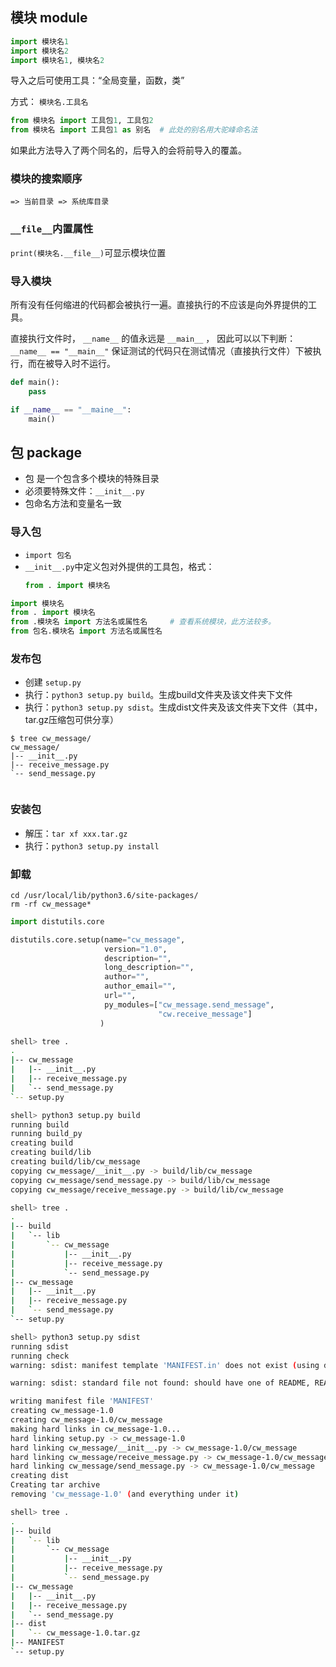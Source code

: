 ## 模块 module

```python
import 模块名1
import 模块名2
import 模块名1, 模块名2
```

导入之后可使用工具：“全局变量，函数，类”

方式： `模块名.工具名`

```python
from 模块名 import 工具包1, 工具包2
from 模块名 import 工具包1 as 别名  # 此处的别名用大驼峰命名法
```

如果此方法导入了两个同名的，后导入的会将前导入的覆盖。

### 模块的搜索顺序

```
=> 当前目录 => 系统库目录
```

### `__file__`内置属性

`print(模块名.__file__)`可显示模块位置

### 导入模块

所有没有任何缩进的代码都会被执行一遍。直接执行的不应该是向外界提供的工具。

直接执行文件时， `__name__` 的值永远是 `__main__` ， 因此可以以下判断：
`__name__ == "__main__"` 保证测试的代码只在测试情况（直接执行文件）下被执行，而在被导入时不运行。


```python
def main():
    pass

if __name__ == "__maine__":
    main()
```

## 包 package

* 包 是一个包含多个模块的特殊目录
* 必须要特殊文件：`__init__.py`
* 包命名方法和变量名一致

### 导入包

* `import 包名`
* `__init__.py`中定义包对外提供的工具包，格式：
    ```python
    from . import 模块名
    ```

```python
import 模块名
from . import 模块名
from .模块名 import 方法名或属性名     # 查看系统模块，此方法较多。
from 包名.模块名 import 方法名或属性名
```

### 发布包

* 创建 `setup.py`
* 执行：`python3 setup.py build`。生成build文件夹及该文件夹下文件
* 执行：`python3 setup.py sdist`。生成dist文件夹及该文件夹下文件（其中，tar.gz压缩包可供分享）

```shell
$ tree cw_message/
cw_message/
|-- __init__.py
|-- receive_message.py
`-- send_message.py


```

### 安装包

* 解压：`tar xf xxx.tar.gz`
* 执行：`python3 setup.py install`

### 卸载

```
cd /usr/local/lib/python3.6/site-packages/
rm -rf cw_message*
```


```python
import distutils.core

distutils.core.setup(name="cw_message",
                     version="1.0",
                     description="",
                     long_description="",
                     author="",
                     author_email="",
                     url="",
                     py_modules=["cw_message.send_message",
                                 "cw.receive_message"]
                    )
```


```sh
shell> tree .
.
|-- cw_message
|   |-- __init__.py
|   |-- receive_message.py
|   `-- send_message.py
`-- setup.py

shell> python3 setup.py build
running build
running build_py
creating build
creating build/lib
creating build/lib/cw_message
copying cw_message/__init__.py -> build/lib/cw_message
copying cw_message/send_message.py -> build/lib/cw_message
copying cw_message/receive_message.py -> build/lib/cw_message

shell> tree .
.
|-- build
|   `-- lib
|       `-- cw_message
|           |-- __init__.py
|           |-- receive_message.py
|           `-- send_message.py
|-- cw_message
|   |-- __init__.py
|   |-- receive_message.py
|   `-- send_message.py
`-- setup.py

shell> python3 setup.py sdist
running sdist
running check
warning: sdist: manifest template 'MANIFEST.in' does not exist (using default file list)

warning: sdist: standard file not found: should have one of README, README.txt

writing manifest file 'MANIFEST'
creating cw_message-1.0
creating cw_message-1.0/cw_message
making hard links in cw_message-1.0...
hard linking setup.py -> cw_message-1.0
hard linking cw_message/__init__.py -> cw_message-1.0/cw_message
hard linking cw_message/receive_message.py -> cw_message-1.0/cw_message
hard linking cw_message/send_message.py -> cw_message-1.0/cw_message
creating dist
Creating tar archive
removing 'cw_message-1.0' (and everything under it)

shell> tree .
.
|-- build
|   `-- lib
|       `-- cw_message
|           |-- __init__.py
|           |-- receive_message.py
|           `-- send_message.py
|-- cw_message
|   |-- __init__.py
|   |-- receive_message.py
|   `-- send_message.py
|-- dist
|   `-- cw_message-1.0.tar.gz
|-- MANIFEST
`-- setup.py
```